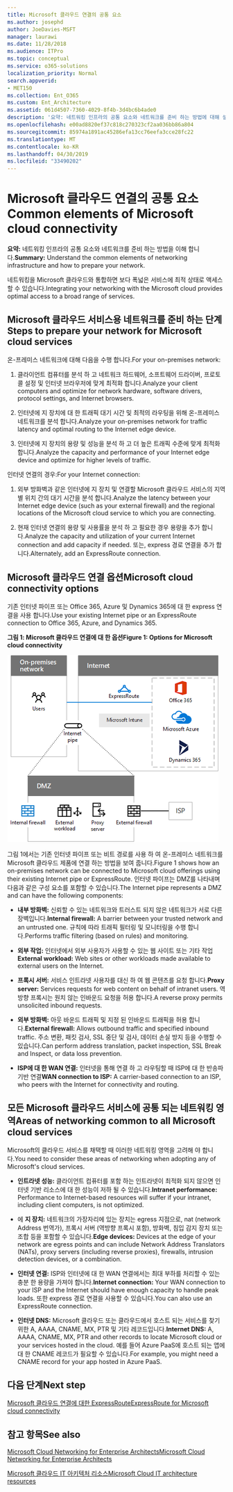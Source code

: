 ```yaml
---
title: Microsoft 클라우드 연결의 공통 요소
ms.author: josephd
author: JoeDavies-MSFT
manager: laurawi
ms.date: 11/28/2018
ms.audience: ITPro
ms.topic: conceptual
ms.service: o365-solutions
localization_priority: Normal
search.appverid:
- MET150
ms.collection: Ent_O365
ms.custom: Ent_Architecture
ms.assetid: 061d4507-7360-4029-8f4b-3d4bc6b4ade0
description: '요약: 네트워킹 인프라의 공통 요소와 네트워크를 준비 하는 방법에 대해 설명 합니다.'
ms.openlocfilehash: e00ad8820ef37c818c270323cf2aa036bb86a804
ms.sourcegitcommit: 85974a1891ac45286efa13cc76eefa3cce28fc22
ms.translationtype: MT
ms.contentlocale: ko-KR
ms.lasthandoff: 04/30/2019
ms.locfileid: "33490202"
---
```

# <a name="common-elements-of-microsoft-cloud-connectivity"></a><span data-ttu-id="f2b35-103">Microsoft 클라우드 연결의 공통 요소</span><span class="sxs-lookup"><span data-stu-id="f2b35-103">Common elements of Microsoft cloud connectivity</span></span>

 <span data-ttu-id="f2b35-104">**요약:** 네트워킹 인프라의 공통 요소와 네트워크를 준비 하는 방법을 이해 합니다.</span><span class="sxs-lookup"><span data-stu-id="f2b35-104">**Summary:** Understand the common elements of networking infrastructure and how to prepare your network.</span></span>
  
<span data-ttu-id="f2b35-105">네트워킹을 Microsoft 클라우드와 통합하면 보다 폭넓은 서비스에 최적 상태로 액세스할 수 있습니다.</span><span class="sxs-lookup"><span data-stu-id="f2b35-105">Integrating your networking with the Microsoft cloud provides optimal access to a broad range of services.</span></span>
  
## <a name="steps-to-prepare-your-network-for-microsoft-cloud-services"></a><span data-ttu-id="f2b35-106">Microsoft 클라우드 서비스용 네트워크를 준비 하는 단계</span><span class="sxs-lookup"><span data-stu-id="f2b35-106">Steps to prepare your network for Microsoft cloud services</span></span>
<span data-ttu-id="f2b35-107"><a name="steps"> </a></span><span class="sxs-lookup"><span data-stu-id="f2b35-107"></span></span>

<span data-ttu-id="f2b35-108">온-프레미스 네트워크에 대해 다음을 수행 합니다.</span><span class="sxs-lookup"><span data-stu-id="f2b35-108">For your on-premises network:</span></span>
  
1. <span data-ttu-id="f2b35-109">클라이언트 컴퓨터를 분석 하 고 네트워크 하드웨어, 소프트웨어 드라이버, 프로토콜 설정 및 인터넷 브라우저에 맞게 최적화 합니다.</span><span class="sxs-lookup"><span data-stu-id="f2b35-109">Analyze your client computers and optimize for network hardware, software drivers, protocol settings, and Internet browsers.</span></span>
    
2. <span data-ttu-id="f2b35-110">인터넷에 지 장치에 대 한 트래픽 대기 시간 및 최적의 라우팅을 위해 온-프레미스 네트워크를 분석 합니다.</span><span class="sxs-lookup"><span data-stu-id="f2b35-110">Analyze your on-premises network for traffic latency and optimal routing to the Internet edge device.</span></span>
    
3. <span data-ttu-id="f2b35-111">인터넷에 지 장치의 용량 및 성능을 분석 하 고 더 높은 트래픽 수준에 맞게 최적화 합니다.</span><span class="sxs-lookup"><span data-stu-id="f2b35-111">Analyze the capacity and performance of your Internet edge device and optimize for higher levels of traffic.</span></span>
    
<span data-ttu-id="f2b35-112">인터넷 연결의 경우:</span><span class="sxs-lookup"><span data-stu-id="f2b35-112">For your Internet connection:</span></span>
  
1. <span data-ttu-id="f2b35-113">외부 방화벽과 같은 인터넷에 지 장치 및 연결할 Microsoft 클라우드 서비스의 지역별 위치 간의 대기 시간을 분석 합니다.</span><span class="sxs-lookup"><span data-stu-id="f2b35-113">Analyze the latency between your Internet edge device (such as your external firewall) and the regional locations of the Microsoft cloud service to which you are connecting.</span></span>
    
2. <span data-ttu-id="f2b35-114">현재 인터넷 연결의 용량 및 사용률을 분석 하 고 필요한 경우 용량을 추가 합니다.</span><span class="sxs-lookup"><span data-stu-id="f2b35-114">Analyze the capacity and utilization of your current Internet connection and add capacity if needed.</span></span> <span data-ttu-id="f2b35-115">또는, express 경로 연결을 추가 합니다.</span><span class="sxs-lookup"><span data-stu-id="f2b35-115">Alternately, add an ExpressRoute connection.</span></span>
    
## <a name="microsoft-cloud-connectivity-options"></a><span data-ttu-id="f2b35-116">Microsoft 클라우드 연결 옵션</span><span class="sxs-lookup"><span data-stu-id="f2b35-116">Microsoft cloud connectivity options</span></span>
<span data-ttu-id="f2b35-117"><a name="steps"> </a></span><span class="sxs-lookup"><span data-stu-id="f2b35-117"></span></span>

<span data-ttu-id="f2b35-118">기존 인터넷 파이프 또는 Office 365, Azure 및 Dynamics 365에 대 한 express 연결을 사용 합니다.</span><span class="sxs-lookup"><span data-stu-id="f2b35-118">Use your existing Internet pipe or an ExpressRoute connection to Office 365, Azure, and Dynamics 365.</span></span>
  
<span data-ttu-id="f2b35-119">**그림 1: Microsoft 클라우드 연결에 대 한 옵션**</span><span class="sxs-lookup"><span data-stu-id="f2b35-119">**Figure 1: Options for Microsoft cloud connectivity**</span></span>

![그림 1: Microsoft 클라우드 연결에 대 한 옵션](media/Network-Poster/CommonElements.png)

  
<span data-ttu-id="f2b35-121">그림 1에서는 기존 인터넷 파이프 또는 비트 경로를 사용 하 여 온-프레미스 네트워크를 Microsoft 클라우드 제품에 연결 하는 방법을 보여 줍니다.</span><span class="sxs-lookup"><span data-stu-id="f2b35-121">Figure 1 shows how an on-premises network can be connected to Microsoft cloud offerings using their existing Internet pipe or ExpressRoute.</span></span> <span data-ttu-id="f2b35-122">인터넷 파이프는 DMZ를 나타내며 다음과 같은 구성 요소를 포함할 수 있습니다.</span><span class="sxs-lookup"><span data-stu-id="f2b35-122">The Internet pipe represents a DMZ and can have the following components:</span></span>
  
- <span data-ttu-id="f2b35-123">**내부 방화벽:** 신뢰할 수 있는 네트워크와 트러스트 되지 않은 네트워크가 서로 다른 장벽입니다.</span><span class="sxs-lookup"><span data-stu-id="f2b35-123">**Internal firewall:** A barrier between your trusted network and an untrusted one.</span></span> <span data-ttu-id="f2b35-124">규칙에 따라 트래픽 필터링 및 모니터링을 수행 합니다.</span><span class="sxs-lookup"><span data-stu-id="f2b35-124">Performs traffic filtering (based on rules) and monitoring.</span></span>
    
- <span data-ttu-id="f2b35-125">**외부 작업:** 인터넷에서 외부 사용자가 사용할 수 있는 웹 사이트 또는 기타 작업</span><span class="sxs-lookup"><span data-stu-id="f2b35-125">**External workload:** Web sites or other workloads made available to external users on the Internet.</span></span>
    
- <span data-ttu-id="f2b35-126">**프록시 서버:** 서비스 인트라넷 사용자를 대신 하 여 웹 콘텐츠를 요청 합니다.</span><span class="sxs-lookup"><span data-stu-id="f2b35-126">**Proxy server:** Services requests for web content on behalf of intranet users.</span></span> <span data-ttu-id="f2b35-127">역방향 프록시는 원치 않는 인바운드 요청을 허용 합니다.</span><span class="sxs-lookup"><span data-stu-id="f2b35-127">A reverse proxy permits unsolicited inbound requests.</span></span>
    
- <span data-ttu-id="f2b35-128">**외부 방화벽:** 아웃 바운드 트래픽 및 지정 된 인바운드 트래픽을 허용 합니다.</span><span class="sxs-lookup"><span data-stu-id="f2b35-128">**External firewall:** Allows outbound traffic and specified inbound traffic.</span></span> <span data-ttu-id="f2b35-129">주소 변환, 패킷 검사, SSL 중단 및 검사, 데이터 손실 방지 등을 수행할 수 있습니다.</span><span class="sxs-lookup"><span data-stu-id="f2b35-129">Can perform address translation, packet inspection, SSL Break and Inspect, or data loss prevention.</span></span>
    
- <span data-ttu-id="f2b35-130">**ISP에 대 한 WAN 연결:** 인터넷을 통해 연결 하 고 라우팅할 때 ISP에 대 한 반송파 기반 연결</span><span class="sxs-lookup"><span data-stu-id="f2b35-130">**WAN connection to ISP:** A carrier-based connection to an ISP, who peers with the Internet for connectivity and routing.</span></span>
    
## <a name="areas-of-networking-common-to-all-microsoft-cloud-services"></a><span data-ttu-id="f2b35-131">모든 Microsoft 클라우드 서비스에 공통 되는 네트워킹 영역</span><span class="sxs-lookup"><span data-stu-id="f2b35-131">Areas of networking common to all Microsoft cloud services</span></span>
<span data-ttu-id="f2b35-132"><a name="steps"> </a></span><span class="sxs-lookup"><span data-stu-id="f2b35-132"></span></span>

<span data-ttu-id="f2b35-133">Microsoft의 클라우드 서비스를 채택할 때 이러한 네트워킹 영역을 고려해 야 합니다.</span><span class="sxs-lookup"><span data-stu-id="f2b35-133">You need to consider these areas of networking when adopting any of Microsoft's cloud services.</span></span>
  
- <span data-ttu-id="f2b35-134">**인트라넷 성능:** 클라이언트 컴퓨터를 포함 하는 인트라넷이 최적화 되지 않으면 인터넷 기반 리소스에 대 한 성능이 저하 될 수 있습니다.</span><span class="sxs-lookup"><span data-stu-id="f2b35-134">**Intranet performance:** Performance to Internet-based resources will suffer if your intranet, including client computers, is not optimized.</span></span>
    
- <span data-ttu-id="f2b35-135">에 **지 장치:** 네트워크의 가장자리에 있는 장치는 egress 지점으로, nat (network Address 번역가), 프록시 서버 (역방향 프록시 포함), 방화벽, 침입 감지 장치 또는 조합 등을 포함할 수 있습니다.</span><span class="sxs-lookup"><span data-stu-id="f2b35-135">**Edge devices:** Devices at the edge of your network are egress points and can include Network Address Translators (NATs), proxy servers (including reverse proxies), firewalls, intrusion detection devices, or a combination.</span></span>
    
- <span data-ttu-id="f2b35-136">**인터넷 연결:** ISP와 인터넷에 대 한 WAN 연결에서는 최대 부하를 처리할 수 있는 충분 한 용량을 가져야 합니다.</span><span class="sxs-lookup"><span data-stu-id="f2b35-136">**Internet connection:** Your WAN connection to your ISP and the Internet should have enough capacity to handle peak loads.</span></span> <span data-ttu-id="f2b35-137">또한 express 경로 연결을 사용할 수 있습니다.</span><span class="sxs-lookup"><span data-stu-id="f2b35-137">You can also use an ExpressRoute connection.</span></span>
    
- <span data-ttu-id="f2b35-138">**인터넷 DNS:** Microsoft 클라우드 또는 클라우드에서 호스트 되는 서비스를 찾기 위한 A, AAAA, CNAME, MX, PTR 및 기타 레코드입니다.</span><span class="sxs-lookup"><span data-stu-id="f2b35-138">**Internet DNS:** A, AAAA, CNAME, MX, PTR and other records to locate Microsoft cloud or your services hosted in the cloud.</span></span> <span data-ttu-id="f2b35-139">예를 들어 Azure PaaS에 호스트 되는 앱에 대 한 CNAME 레코드가 필요할 수 있습니다.</span><span class="sxs-lookup"><span data-stu-id="f2b35-139">For example, you might need a CNAME record for your app hosted in Azure PaaS.</span></span>
    

## <a name="next-step"></a><span data-ttu-id="f2b35-140">다음 단계</span><span class="sxs-lookup"><span data-stu-id="f2b35-140">Next step</span></span>

[<span data-ttu-id="f2b35-141">Microsoft 클라우드 연결에 대한 ExpressRoute</span><span class="sxs-lookup"><span data-stu-id="f2b35-141">ExpressRoute for Microsoft cloud connectivity</span></span>](expressroute-for-microsoft-cloud-connectivity.md)

## <a name="see-also"></a><span data-ttu-id="f2b35-142">참고 항목</span><span class="sxs-lookup"><span data-stu-id="f2b35-142">See also</span></span>

<span data-ttu-id="f2b35-143"><a name="steps"> </a></span><span class="sxs-lookup"><span data-stu-id="f2b35-143"></span></span>

[<span data-ttu-id="f2b35-144">Microsoft Cloud Networking for Enterprise Architects</span><span class="sxs-lookup"><span data-stu-id="f2b35-144">Microsoft Cloud Networking for Enterprise Architects</span></span>](microsoft-cloud-networking-for-enterprise-architects.md)
  
[<span data-ttu-id="f2b35-145">Microsoft 클라우드 IT 아키텍처 리소스</span><span class="sxs-lookup"><span data-stu-id="f2b35-145">Microsoft Cloud IT architecture resources</span></span>](microsoft-cloud-it-architecture-resources.md)


